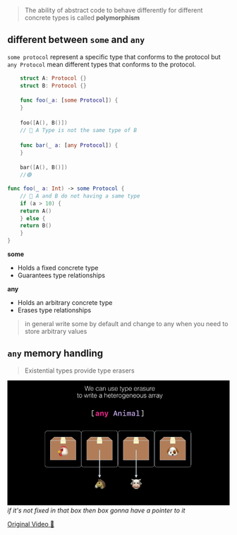 >The ability of abstract code to behave differently for different concrete types is called **polymorphism**

## different between `some` and `any`
`some protocol` represent a specific type that conforms to the protocol but `any Protocol` mean different types that conforms to the protocol.

```swift
	struct A: Protocol {}
	struct B: Protocol {}

	func foo(_a: [some Protocol]) {
	}

	foo([A(), B()])
	// 🔴 A Type is not the same type of B

	func bar(_ a: [any Protocol]) {
	}
	
	bar([A(), B()])
	//🟢
```

```swift
func foo(_ a: Int) -> some Protocol {
	// 🔴 A and B do not having a same type
	if (a > 10) {
	return A()
	} else {
	return B()
	}
}
```

**some**
* Holds a fixed concrete type
* Guarantees type relationships

**any**
* Holds an arbitrary concrete type
* Erases type relationships

> in general write some by default and change to any when you need to store arbitrary values


## `any` memory handling
> Existential types provide type erasers

![any protocol](pictures/any-protocol.png)
*if it's not fixed in that box then box gonna have a pointer to it*

[Original Video 🎥](https://developer.apple.com/videos/play/wwdc2022/110352/)